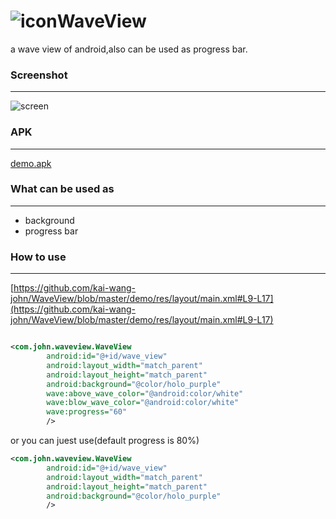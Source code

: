 ![icon](https://raw.github.com/kai-wang-john/WaveView/master/demo/res/drawable-hdpi/ic_launcher.png)WaveView
========

a wave view of android,also can be used as progress bar.


### Screenshot
-------------
![screen](https://raw.github.com/kai-wang-john/WaveView/master/screenshot%26apk/screenshot.gif)

### APK
---------------
[demo.apk](https://raw.github.com/kai-wang-john/WaveView/master/screenshot%26apk/demo.unaligned.apk)

### What can be used as
-------------
  * background
  * progress bar

### How to use
--------------
[https://github.com/kai-wang-john/WaveView/blob/master/demo/res/layout/main.xml#L9-L17](https://github.com/kai-wang-john/WaveView/blob/master/demo/res/layout/main.xml#L9-L17)
````xml

<com.john.waveview.WaveView
		android:id="@+id/wave_view"
		android:layout_width="match_parent"
		android:layout_height="match_parent"
		android:background="@color/holo_purple"
		wave:above_wave_color="@android:color/white"
		wave:blow_wave_color="@android:color/white"
		wave:progress="60"
		/>
````
or you can juest use(default progress is 80%)
````xml
<com.john.waveview.WaveView
		android:id="@+id/wave_view"
		android:layout_width="match_parent"
		android:layout_height="match_parent"
		android:background="@color/holo_purple"
		/>
````
